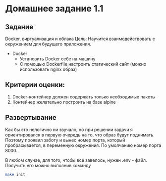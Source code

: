 # Домашнее задание 1.1

## Задание
Docker, виртуализация и облака
Цель: Научится взаимодействовать с окружением для будущего приложения.
* Docker
    * Установить Docker себе на машину
    * С помощью Dockerfile настроить статический сайт (можно использовать nginx образ)

## Критерии оценки: 
1. Docker-контейнер должен содержать только необходимые пакеты
2. Контейнер желательно построить на базе alpine

## Развертывание
Как бы это нелогично ни звучало, но при решении задачи я ориентировался в первую очередь на то, что образ будут поднимать. Поэтому проявил заботу и вынес номер порта, который пробрасывается, в переменную окружения. По умолчанию номер порта 8000.

В любом случае, для того, чтобы все завелось, нужен .env - файл. Получить его можно выполнив команду

```bash
make init
```
